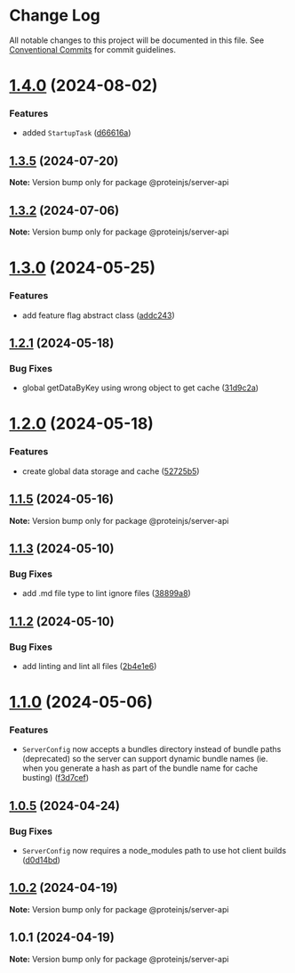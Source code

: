 # Change Log

All notable changes to this project will be documented in this file.
See [Conventional Commits](https://conventionalcommits.org) for commit guidelines.

# [1.4.0](https://github.com/brentbahry/server/compare/@proteinjs/server-api@1.3.5...@proteinjs/server-api@1.4.0) (2024-08-02)


### Features

* added `StartupTask` ([d66616a](https://github.com/brentbahry/server/commit/d66616a2696c001c8ebef6828d319af6aeba245c))





## [1.3.5](https://github.com/brentbahry/server/compare/@proteinjs/server-api@1.3.4...@proteinjs/server-api@1.3.5) (2024-07-20)

**Note:** Version bump only for package @proteinjs/server-api





## [1.3.2](https://github.com/brentbahry/server/compare/@proteinjs/server-api@1.3.1...@proteinjs/server-api@1.3.2) (2024-07-06)

**Note:** Version bump only for package @proteinjs/server-api





# [1.3.0](https://github.com/brentbahry/server/compare/@proteinjs/server-api@1.2.1...@proteinjs/server-api@1.3.0) (2024-05-25)


### Features

* add feature flag abstract class ([addc243](https://github.com/brentbahry/server/commit/addc243c5f0ea4b3191f5af609cf7b34a6a9f2d6))





## [1.2.1](https://github.com/brentbahry/server/compare/@proteinjs/server-api@1.2.0...@proteinjs/server-api@1.2.1) (2024-05-18)


### Bug Fixes

* global getDataByKey using wrong object to get cache ([31d9c2a](https://github.com/brentbahry/server/commit/31d9c2ae4ffa6d4b12559a091e52c68482d3d4c6))





# [1.2.0](https://github.com/brentbahry/server/compare/@proteinjs/server-api@1.1.5...@proteinjs/server-api@1.2.0) (2024-05-18)


### Features

* create global data storage and cache ([52725b5](https://github.com/brentbahry/server/commit/52725b52820ae51022ef5a8132e44104e63193a9))





## [1.1.5](https://github.com/brentbahry/server/compare/@proteinjs/server-api@1.1.4...@proteinjs/server-api@1.1.5) (2024-05-16)

**Note:** Version bump only for package @proteinjs/server-api





## [1.1.3](https://github.com/brentbahry/server/compare/@proteinjs/server-api@1.1.2...@proteinjs/server-api@1.1.3) (2024-05-10)


### Bug Fixes

* add .md file type to lint ignore files ([38899a8](https://github.com/brentbahry/server/commit/38899a83c80b3d6dc61049dc48916168985acf87))





## [1.1.2](https://github.com/brentbahry/server/compare/@proteinjs/server-api@1.1.1...@proteinjs/server-api@1.1.2) (2024-05-10)


### Bug Fixes

* add linting and lint all files ([2b4e1e6](https://github.com/brentbahry/server/commit/2b4e1e6332e16328c3a3d3c846def74f819bbf39))





# [1.1.0](https://github.com/brentbahry/server/compare/@proteinjs/server-api@1.0.8...@proteinjs/server-api@1.1.0) (2024-05-06)

### Features

- `ServerConfig` now accepts a bundles directory instead of bundle paths (deprecated) so the server can support dynamic bundle names (ie. when you generate a hash as part of the bundle name for cache busting) ([f3d7cef](https://github.com/brentbahry/server/commit/f3d7cefd58cb0b220470e886e161fbc028ca2df9))

## [1.0.5](https://github.com/brentbahry/server/compare/@proteinjs/server-api@1.0.4...@proteinjs/server-api@1.0.5) (2024-04-24)

### Bug Fixes

- `ServerConfig` now requires a node_modules path to use hot client builds ([d0d14bd](https://github.com/brentbahry/server/commit/d0d14bda27e391ddb6493c714f5cf5220c1976fc))

## [1.0.2](https://github.com/brentbahry/server/compare/@proteinjs/server-api@1.0.1...@proteinjs/server-api@1.0.2) (2024-04-19)

**Note:** Version bump only for package @proteinjs/server-api

## 1.0.1 (2024-04-19)

**Note:** Version bump only for package @proteinjs/server-api
